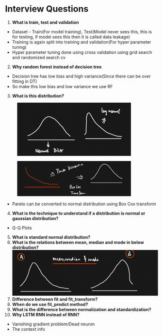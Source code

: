 # Interview Questions

1. **What is train, test and validation**

* &#x20;Dataset - Train(For model training), Test(Model never sees this, this is for testing, if model sees this then it is called data leakage)
* Training is again split into training and validation(For hyper parameter tuning)
* Hyper parameter tuning done using cross validation using grid search and randomized search cv

2. **Why random forest instead of decision tree**

* Decision tree has low bias and high variance(Since there can be over fitting in DT)
* So make this low bias and low variance we use RF

3. **What is this distribution?**

<figure><img src=".gitbook/assets/image.png" alt="" width="375"><figcaption></figcaption></figure>

<figure><img src=".gitbook/assets/image (1).png" alt="" width="375"><figcaption></figcaption></figure>

* Pareto can be converted to normal distribution using Box Cox transform

4. **What is the technique to understand if a distribution is normal or gaussian distribution?**

* Q-Q Plots

5. **What is standard normal distribution?**
6. **What is the relations between mean, median and mode in below distribution?**![](<.gitbook/assets/image (3).png>)
7. **Difference between fit and fit\_transform?**
8. **When do we use fit\_predict method?**
9. **What is the difference between normalization and standardization?**
10. **Why LSTM RNN instead of RNN?**

* Vanishing gradient problem/Dead neuron
* The context info
